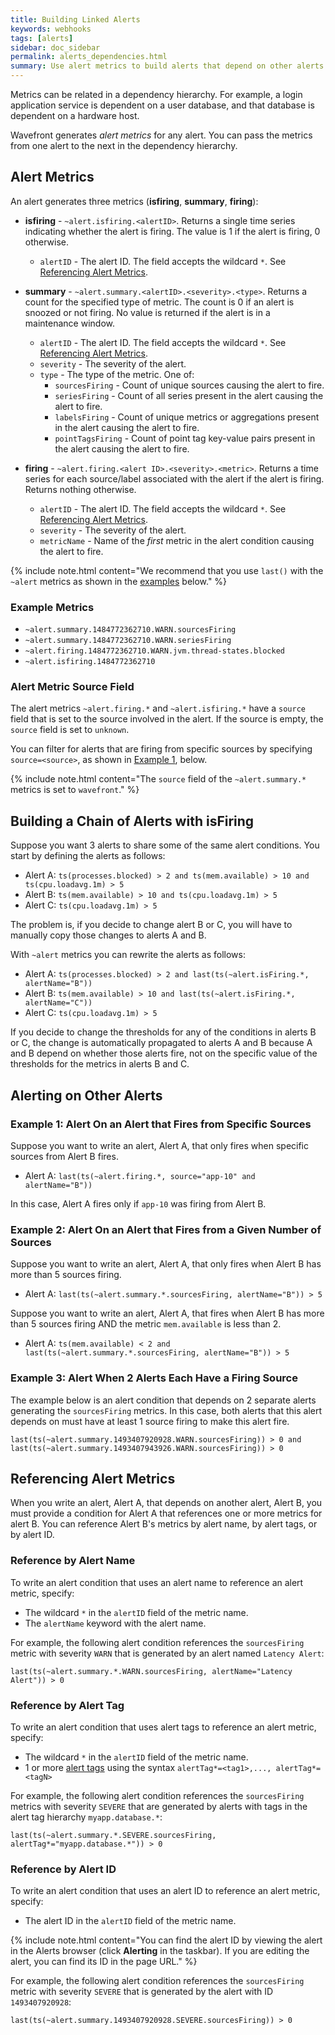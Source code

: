 ```yaml
---
title: Building Linked Alerts
keywords: webhooks
tags: [alerts]
sidebar: doc_sidebar
permalink: alerts_dependencies.html
summary: Use alert metrics to build alerts that depend on other alerts.
---
```


Metrics can be related in a dependency hierarchy. For example, a login application service is dependent on a user database, and that database is dependent on a hardware host.

Wavefront generates _alert metrics_ for any alert. You can pass the metrics from one alert to the next in the dependency hierarchy.

## Alert Metrics

An alert generates three metrics (**isfiring**, **summary**, **firing**):

- **isfiring** - `~alert.isfiring.<alertID>`. Returns a single time series indicating whether the alert is firing. The value is 1 if the alert is firing, 0 otherwise.
  - `alertID` - The alert ID. The field accepts the wildcard `*`. See [Referencing Alert Metrics](#referencing-alert-metrics).

- **summary** - `~alert.summary.<alertID>.<severity>.<type>`. Returns a count for the specified type of metric. The count is 0 if an alert is snoozed or not firing. No value is returned if the alert is in a maintenance window.
  - `alertID` - The alert ID. The field accepts the wildcard `*`. See [Referencing Alert Metrics](#referencing-alert-metrics).
  - `severity` - The severity of the alert.
  - `type` - The type of the metric. One of:
    - `sourcesFiring` - Count of unique sources causing the alert to fire.
    - `seriesFiring` - Count of all series present in the alert causing the alert to fire.
    - `labelsFiring` - Count of unique metrics or aggregations present in the alert causing the alert to fire.
    - `pointTagsFiring` - Count of point tag key-value pairs present in the alert causing the alert to fire.

- **firing** - `~alert.firing.<alert ID>.<severity>.<metric>`. Returns a time series for each source/label associated with the alert if the alert is firing. Returns nothing otherwise.
  - `alertID` - The alert ID. The field accepts the wildcard `*`. See [Referencing Alert Metrics](#referencing-alert-metrics).
  - `severity` - The severity of the alert.
  - `metricName` - Name of the _first_ metric in the alert condition causing the alert to fire.

{% include note.html content="We recommend that you use `last()` with the `~alert` metrics as shown in the [examples](#alerting-on-other-alerts) below." %}



### Example Metrics

- `~alert.summary.1484772362710.WARN.sourcesFiring`
- `~alert.summary.1484772362710.WARN.seriesFiring`
- `~alert.firing.1484772362710.WARN.jvm.thread-states.blocked`
- `~alert.isfiring.1484772362710`

### Alert Metric Source Field

The alert metrics `~alert.firing.*` and `~alert.isfiring.*` have a `source` field that is set to the source involved in the alert. If the source is empty, the `source` field is set to `unknown`.

You can filter for alerts that are firing from specific sources by specifying `source=<source>`, as shown in [Example 1](#example-1-alert-on-an-alert-that-fires-from-specific-sources), below.

{% include note.html content="The `source` field of the `~alert.summary.*` metrics is set to `wavefront`." %}



## Building a Chain of Alerts with isFiring

Suppose you want 3 alerts to share some of the same alert conditions. You start by defining the alerts as follows:

- Alert A: `ts(processes.blocked) > 2 and ts(mem.available) > 10 and ts(cpu.loadavg.1m) > 5`
- Alert B: `ts(mem.available) > 10 and ts(cpu.loadavg.1m) > 5`
- Alert C: `ts(cpu.loadavg.1m) > 5`

The problem is, if you decide to change alert B or C, you will have to manually copy those changes to alerts A and B.

With `~alert` metrics you can rewrite the alerts as follows:

- Alert A: `ts(processes.blocked) > 2 and last(ts(~alert.isFiring.*, alertName="B"))`
- Alert B: `ts(mem.available) > 10 and last(ts(~alert.isFiring.*, alertName="C"))`
- Alert C: `ts(cpu.loadavg.1m) > 5`

If you decide to change the thresholds for any of the conditions in alerts B or C, the change is automatically propagated to alerts A and B because A and B depend on whether those alerts fire, not on the specific value of the thresholds for the metrics in alerts B and C.

## Alerting on Other Alerts

### Example 1: Alert On an Alert that Fires from Specific Sources

Suppose you want to write an alert, Alert A, that only fires when specific sources from Alert B fires.

- Alert A: `last(ts(~alert.firing.*, source="app-10" and alertName="B"))`

In this case, Alert A fires only if `app-10` was firing from Alert B.

### Example 2: Alert On an Alert that Fires from a Given Number of Sources

Suppose you want to write an alert, Alert A, that only fires when Alert B has more than 5 sources firing.

- Alert A: `last(ts(~alert.summary.*.sourcesFiring, alertName="B")) > 5`

Suppose you want to write an alert, Alert A, that fires when Alert B has more than 5 sources firing AND the metric `mem.available` is less than 2.

- Alert A: `ts(mem.available) < 2 and last(ts(~alert.summary.*.sourcesFiring, alertName="B")) > 5`

### Example 3: Alert When 2 Alerts Each Have a Firing Source

The example below is an alert condition that depends on 2 separate alerts generating the `sourcesFiring` metrics. In this case, both alerts that this alert depends on must have at least 1 source firing to make this alert fire.

```
last(ts(~alert.summary.1493407920928.WARN.sourcesFiring)) > 0 and last(ts(~alert.summary.1493407943926.WARN.sourcesFiring)) > 0
```


## Referencing Alert Metrics

When you write an alert, Alert A, that depends on another alert, Alert B, you must provide a condition for Alert A that references one or more metrics for alert B. You can reference Alert B's metrics by alert name, by alert tags, or by alert ID.


### Reference by Alert Name

To write an alert condition that uses an alert name to reference an alert metric, specify:

* The wildcard  `*` in the `alertID` field of the metric name.
* The `alertName` keyword with the alert name.

For example, the following alert condition references the `sourcesFiring` metric with severity `WARN` that is generated by an alert named `Latency Alert`:

```
last(ts(~alert.summary.*.WARN.sourcesFiring, alertName="Latency Alert")) > 0
```

### Reference by Alert Tag

To write an alert condition that uses alert tags to reference an alert metric, specify:

* The wildcard  `*` in the `alertID` field of the metric name.
* 1 or more [alert tags](tags_overview.html) using the syntax `alertTag*=<tag1>,..., alertTag*=<tagN>`

For example, the following alert condition references the `sourcesFiring` metrics with severity `SEVERE` that are generated by alerts with tags in the alert tag hierarchy `myapp.database.*`:

```
last(ts(~alert.summary.*.SEVERE.sourcesFiring, alertTag*="myapp.database.*")) > 0
```

### Reference by Alert ID

To write an alert condition that uses an alert ID to reference an alert metric, specify:
* The alert ID in the `alertID` field of the metric name.

{% include note.html content="You can find the alert ID by viewing the alert in the Alerts browser (click **Alerting** in the taskbar). If you are editing the alert, you can find its ID in the page URL." %}

For example, the following alert condition references the `sourcesFiring` metric with severity `SEVERE` that is generated by the alert with ID `1493407920928`:

```
last(ts(~alert.summary.1493407920928.SEVERE.sourcesFiring)) > 0
```
